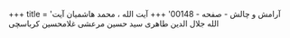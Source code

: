 +++
title = 'آرامش و چالش - صفحه - 00148'
+++
آیت الله ، محمد هاشمیان آیت الله جلال الدین طاهری سید حسین مرعشی غلامحسین کرباسچی